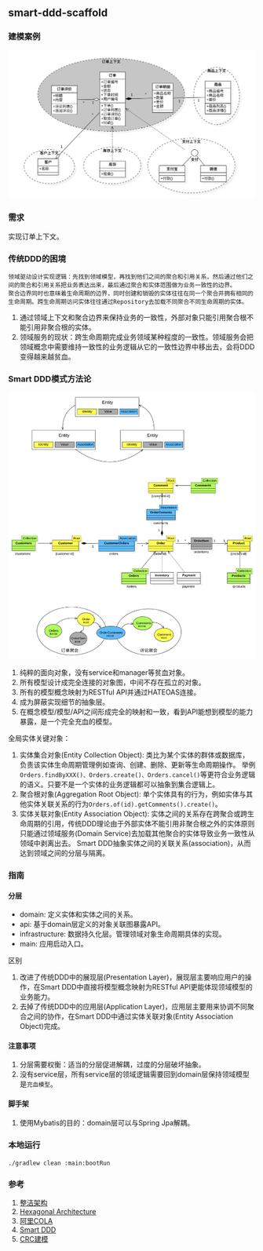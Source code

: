 ## smart-ddd-scaffold

### 建模案例

![订单领域建模](./docs/订单模型关系图.png)

### 需求

实现订单上下文。

### 传统DDD的困境

```text
领域驱动设计实现逻辑：先找到领域模型，再找到他们之间的聚合和引用关系，然后通过他们之间的聚合和引用关系把业务表达出来，最后通过聚合和实体范围做为业务一致性的边界。
聚合边界同时也意味着生命周期的边界，同时创建和销毁的实体往往在同一个聚合并拥有相同的生命周期。跨生命周期访问实体往往通过Repository去加载不同聚合不同生命周期的实体。
```

1. 通过领域上下文和聚合边界来保持业务的一致性，外部对象只能引用聚合根不能引用非聚合根的实体。
2. 领域服务的现状：跨生命周期完成业务领域某种程度的一致性。领域服务会把领域概念中需要维持一致性的业务逻辑从它的一致性边界中移出去，会将DDD变得越来越贫血。

### Smart DDD模式方法论

![smart-ddd建模](./docs/smart-ddd建模.png)

1. 纯粹的面向对象，没有service和manager等贫血对象。
2. 所有模型设计成完全连接的对象图，中间不存在孤立的对象。
3. 所有的模型概念映射为RESTful API并通过HATEOAS连接。
4. 成为屏蔽实现细节的抽象层。
5. 在概念模型/模型/API之间形成完全的映射和一致，看到API能想到模型的能力暴露，是一个完全充血的模型。

全局实体关键对象：

1. 实体集合对象(Entity Collection Object): 类比为某个实体的群体或数据库，负责该实体生命周期管理例如查询、创建、删除、更新等生命周期操作。
   举例`Orders.findByXXX()、Orders.create()、Orders.cancel()`等更符合业务逻辑的语义。只要不是一个实体的业务逻辑都可以抽象到集合逻辑上。
2. 聚合根对象(Aggregation Root Object): 单个实体具有的行为，例如实体与其他实体关联关系的行为`Orders.of(id).getComments().create()`。
3. 实体关联对象(Entity Association Object): 实体之间的关系存在跨聚合或跨生命周期的引用，传统DDD理论由于外部实体不能引用非聚合根之外的实体原则只能通过领域服务(Domain Service)去加载其他聚合的实体导致业务一致性从领域中剥离出去。
   Smart DDD抽象实体之间的关联关系(association)，从而达到领域之间的分层与隔离。

### 指南

#### 分层

* domain: 定义实体和实体之间的关系。
* api: 基于domain层定义的对象关联图暴露API。
* infrastructure: 数据持久化层。管理领域对象生命周期具体的实现。
* main: 应用启动入口。

区别

1. 改进了传统DDD中的展现层(Presentation Layer)，展现层主要响应用户的操作，在Smart DDD中直接将模型概念映射为RESTful API更能体现领域模型的业务能力。
2. 去掉了传统DDD中的应用层(Application Layer)，应用层主要用来协调不同聚合之间的协作，在Smart DDD中通过实体关联对象(Entity Association Object)完成。

#### 注意事项

1. 分层需要权衡：适当的分层促进解耦，过度的分层破坏抽象。
2. 没有service层，所有service层的领域逻辑需要回到domain层保持领域模型是`充血模型`。

#### 脚手架

1. 使用Mybatis的目的：domain层可以与Spring Jpa解耦。

### 本地运行

`./gradlew clean :main:bootRun`

### 参考

1. [整洁架构](https://blog.cleancoder.com/uncle-bob/2012/08/13/the-clean-architecture.html)
2. [Hexagonal Architecture](https://herbertograca.com/2017/11/16/explicit-architecture-01-ddd-hexagonal-onion-clean-cqrs-how-i-put-it-all-together/)
3. [阿里COLA](https://github.com/alibaba/COLA)
4. [Smart DDD](https://github.com/Business-Oriented-Design/business-oriented.design)
5. [CRC建模](http://c2.com/doc/oopsla89/paper.html)
